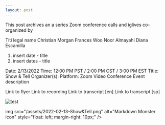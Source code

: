 ```yaml
---
layout: post
---
```

This post archives an a series Zoom conference calls and iglives co-organized by 

Titi legal name Christian Morgan
Frances Woo
Noor Almayahi 
Diana Escamilla 

1. insert date - title 
2. insert dates - title 

Date: 2/13/2022
Time: 12:00 PM PST / 2:00 PM CST / 3:00 PM EST
Title: Show & Tell
Organizer(s): 
Platform: Zoom Video Conference
Event description

Link to flyer
Link to recording
Link to transcript [en]
Link to transcript [sp]

![test](C:/Users/titimariamumu/Documents/GitHub/titimariamumu.github.io/assets/2022-02-13-Show&Tell.png)


img src="/assets/2022-02-13-Show&Tell.png"
     alt="Markdown Monster icon"
     style="float: left; margin-right: 10px;" />